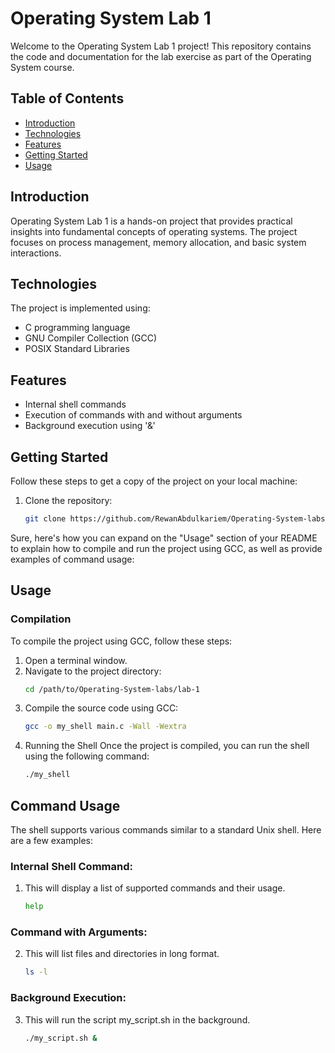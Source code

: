 # Operating System Lab 1

Welcome to the Operating System Lab 1 project! This repository contains the code and documentation for the lab exercise as part of the Operating System course.

## Table of Contents

- [Introduction](#introduction)
- [Technologies](#technologies)
- [Features](#features)
- [Getting Started](#getting-started)
- [Usage](#usage)

## Introduction

Operating System Lab 1 is a hands-on project that provides practical insights into fundamental concepts of operating systems. The project focuses on process management, memory allocation, and basic system interactions.

## Technologies

The project is implemented using:
- C programming language
- GNU Compiler Collection (GCC)
- POSIX Standard Libraries
## Features

- Internal shell commands
- Execution of commands with and without arguments
- Background execution using '&'

## Getting Started

Follow these steps to get a copy of the project on your local machine:

1. Clone the repository:
   ```sh
   git clone https://github.com/RewanAbdulkariem/Operating-System-labs.git

Sure, here's how you can expand on the "Usage" section of your README to explain how to compile and run the project using GCC, as well as provide examples of command usage:

## Usage

### Compilation

To compile the project using GCC, follow these steps:

1. Open a terminal window.
2. Navigate to the project directory:
   ```sh
   cd /path/to/Operating-System-labs/lab-1
3. Compile the source code using GCC:
   ```sh
   gcc -o my_shell main.c -Wall -Wextra

4. Running the Shell
Once the project is compiled, you can run the shell using the following command:
   ```sh
   ./my_shell

## Command Usage
The shell supports various commands similar to a standard Unix shell. Here are a few examples:

### Internal Shell Command:
1. This will display a list of supported commands and their usage.
   ```sh
   help


### Command with Arguments:
2. This will list files and directories in long format.
   ```sh
   ls -l

### Background Execution:
3. This will run the script my_script.sh in the background.
   ```sh
   ./my_script.sh &


